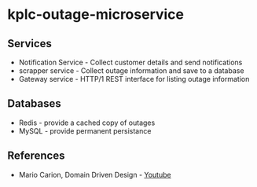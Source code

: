 # kplc-outage-microservice


## Services
 - Notification Service - Collect customer details and send notifications
 - scrapper service  - Collect outage information and save to a database
 - Gateway service   - HTTP/1 REST interface for listing outage information

## Databases
- Redis - provide a cached copy of outages 
- MySQL - provide permanent persistance

## References
 - Mario Carion, Domain Driven Design - [Youtube](https://www.youtube.com/watch?v=LUvid5TJ81Y)